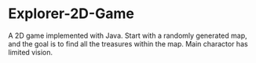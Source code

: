 # Explorer-2D-Game
A 2D game implemented with Java. Start with a randomly generated map, and the goal is to find all the treasures within the map. Main charactor has limited vision.
